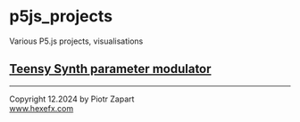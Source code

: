 # p5js_projects
Various P5.js projects, visualisations  

## [Teensy Synth parameter modulator](https://hexeguitar.github.io/p5js_projects/TeensySynth.html "Teensy Synth parameter modulator")  

---  
Copyright 12.2024 by Piotr Zapart  
www.hexefx.com  
